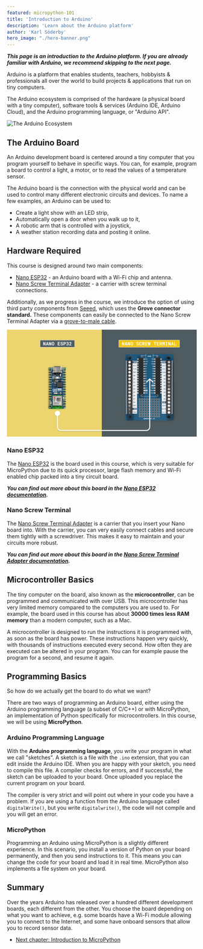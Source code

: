 ```yaml
---
featured: micropython-101
title: 'Introduction to Arduino'
description: 'Learn about the Arduino platform'
author: 'Karl Söderby'
hero_image: "./hero-banner.png"
---
```


***This page is an introduction to the Arduino platform. If you are already familiar with Arduino, we recommend skipping to the next page.***

Arduino is a platform that enables students, teachers, hobbyists & professionals all over the world to build projects & applications that run on tiny computers.

The Arduino ecosystem is comprised of the hardware (a physical board with a tiny computer), software tools & services (Arduino IDE, Arduino Cloud), and the Arduino programming language, or "Arduino API".

![The Arduino Ecosystem]()

## The Arduino Board

An Arduino development board is centered around a tiny computer that you program yourself to behave in specific ways. You can, for example, program a board to control a light, a motor, or to read the values of a temperature sensor.

The Arduino board is the connection with the physical world and can be used to control many different electronic circuits and devices. To name a few examples, an Arduino can be used to:
- Create a light show with an LED strip,
- Automatically open a door when you walk up to it,
- A robotic arm that is controlled with a joystick,
- A weather station recording data and posting it online.

## Hardware Required

This course is designed around two main components:
- [Nano ESP32](https://store.arduino.cc/products/nano-esp32) - an Arduino board with a Wi-Fi chip and antenna. 
- [Nano Screw Terminal Adapter](https://store.arduino.cc/products/nano-screw-terminal) - a carrier with screw terminal connections.

Additionally, as we progress in the course, we introduce the option of using third party components from [Seeed](https://www.seeedstudio.com/), which uses the **Grove connector standard.** These components can easily be connected to the Nano Screw Terminal Adapter via a [grove-to-male cable](https://store.arduino.cc/products/grove-4-pin-male-to-grove-4-pin-cable-5-pcs).

![Mount the Nano ESP32 on the Nano Screw terminal.](assets/esp32-terminal.png)

### Nano ESP32

The [Nano ESP32](https://store.arduino.cc/products/nano-esp32) is the board used in this course, which is very suitable for MicroPython due to its quick processor, large flash memory and Wi-Fi enabled chip packed into a tiny circuit board.

***You can find out more about this board in the [Nano ESP32 documentation](/hardware/nano-esp32).***

### Nano Screw Terminal

The [Nano Screw Terminal Adapter](https://store.arduino.cc/products/nano-screw-terminal) is a carrier that you insert your Nano board into. With the carrier, you can very easily connect cables and secure them tightly with a screwdriver. This makes it easy to maintain and your circuits more robust.

***You can find out more about this board in the [Nano Screw Terminal Adapter documentation](/hardware/nano-screw-terminal-adapter).***


## Microcontroller Basics

The tiny computer on the board, also known as the **microcontroller**, can be programmed and communicated with over USB. This microcontroller has very limited memory compared to the computers you are used to. For example, the board used in this course has about **30000 times less RAM memory** than a modern computer, such as a Mac.

A microcontroller is designed to run the instructions it is programmed with, as soon as the board has power. These instructions happen very quickly, with thousands of instructions executed every second. How often they are executed can be altered in your program. You can for example pause the program for a second, and resume it again.

## Programming Basics

So how do we actually get the board to do what we want?

There are two ways of programming an Arduino board, either using the Arduino programming language (a subset of C/C++) or with MicroPython, an implementation of Python specifically for microcontrollers. In this course, we will be using **MicroPython**. 

### Arduino Programming Language

With the **Arduino programming language**, you write your program in what we call "sketches". A sketch is a file with the `.ino` extension, that you can edit inside the Arduino IDE. When you are happy with your sketch, you need to compile this file. A compiler checks for errors, and if successful, the sketch can be uploaded to your board. Once uploaded you replace the current program on your board.

The compiler is very strict and will point out where in your code you have a problem. If you are using a function from the Arduino language called `digitalWrite()`, but you write `digitalwrite()`, the code will not compile and you will get an error.

### MicroPython

Programming an Arduino using MicroPython is a slightly different experience. In this scenario, you install a version of Python on your board permanently, and then you send instructions to it. This means you can change the code for your board and load it in real time. MicroPython also implements a file system on your board.

## Summary

Over the years Arduino has released over a hundred different development boards, each different from the other. You choose the board depending on what you want to achieve, e.g. some boards have a Wi-Fi module allowing you to connect to the Internet, and some have onboard sensors that allow you to record sensor data.

- [Next chapter: Introduction to MicroPython](/micropython-course/course/introduction-python)